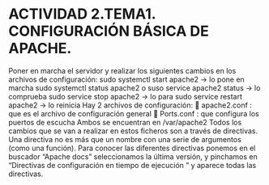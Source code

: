 
# ACTIVIDAD 2.TEMA1. CONFIGURACIÓN BÁSICA DE APACHE.
Poner en marcha el servidor y realizar los siguientes cambios en los archivos de configuración:
sudo systemctl start apache2 -> lo pone en marcha
sudo systemctl status apache2  o suso service apache2 status -> lo comprueba
sudo service stop apache2 -> lo para
sudo service restart apache2 -> lo reinicia
Hay 2 archivos de configuración:
	apache2.conf : que es el archivo de configuración general
	Ports.conf : que configura los puertos de escucha
Ambos se encuentran en /var/apache2
Todos los cambios que se van a realizar en estos ficheros son a través de directivas. Una directiva no es más que un nombre con una serie de argumentos (como una función).
Para conocer las diferentes directivas ponemos en el buscador “Apache docs” seleccionamos la última versión, y pinchamos en “Directivas de configuración en tiempo de ejecución ”  y aparece todas las directivas.
